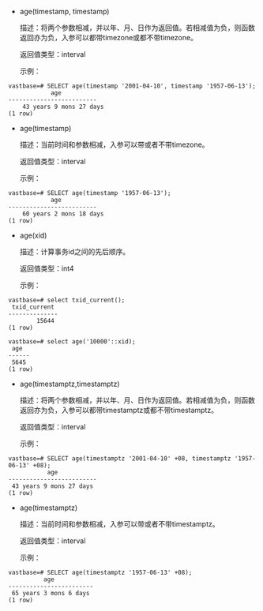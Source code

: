 
-   age(timestamp, timestamp)

    描述：将两个参数相减，并以年、月、日作为返回值。若相减值为负，则函数返回亦为负，入参可以都带timezone或都不带timezone。

    返回值类型：interval

    示例：

```
vastbase=# SELECT age(timestamp '2001-04-10', timestamp '1957-06-13');
            age           
-------------------------
    43 years 9 mons 27 days
(1 row)
```

-   age(timestamp)

    描述：当前时间和参数相减，入参可以带或者不带timezone。

    返回值类型：interval

    示例：

```
vastbase=# SELECT age(timestamp '1957-06-13');
            age           
-------------------------
    60 years 2 mons 18 days
(1 row)
```

-   age(xid)

    描述：计算事务id之间的先后顺序。

    返回值类型：int4

    示例：
```
vastbase=# select txid_current();
 txid_current
--------------
        15644
(1 row)

vastbase=# select age('10000'::xid);
 age
------
 5645
(1 row)
```

-   age(timestamptz,timestamptz)

    描述：将两个参数相减，并以年、月、日作为返回值。若相减值为负，则函数返回亦为负，入参可以都带timestamptz或都不带timestamptz。

    返回值类型：interval

    示例：
```
vastbase=# SELECT age(timestamptz '2001-04-10' +08, timestamptz '1957-06-13' +08);
           age
-------------------------
 43 years 9 mons 27 days
(1 row)
```

-   age(timestamptz)

    描述：当前时间和参数相减，入参可以带或者不带timestamptz。

    返回值类型：interval

    示例：
```
vastbase=# SELECT age(timestamptz '1957-06-13' +08);
          age
------------------------
 65 years 3 mons 6 days
(1 row)
```

